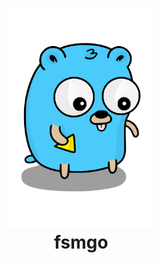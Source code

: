 <div align="center">
	<h1><img alt="fsmgo logo" src="/images/logo.png" height="350" /><br />
		fsmgo
	</h1>
</div>